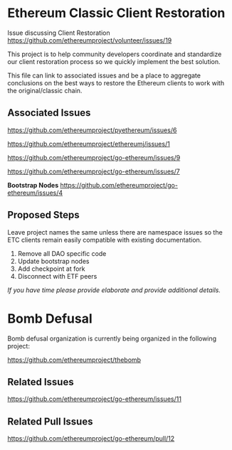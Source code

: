 # Ethereum Classic Client Restoration

Issue discussing Client Restoration https://github.com/ethereumproject/volunteer/issues/19

This project is to help community developers coordinate and standardize our client restoration process so we quickly implement the best solution.

This file can link to associated issues and be a place to aggregate
conclusions on the best ways to restore the Ethereum clients to work
with the original/classic chain.

## Associated Issues

https://github.com/ethereumproject/pyethereum/issues/6

https://github.com/ethereumproject/ethereumj/issues/1

https://github.com/ethereumproject/go-ethereum/issues/9

https://github.com/ethereumproject/go-ethereum/issues/7

**Bootstrap Nodes**
https://github.com/ethereumproject/go-ethereum/issues/4

## Proposed Steps

Leave project names the same unless there are namespace issues so the ETC clients remain easily compatible with existing documentation.

1. Remove all DAO specific code
2. Update bootstrap nodes
3. Add checkpoint at fork
4. Disconnect with ETF peers 

*If you have time please provide elaborate and provide additional
details.*

# Bomb Defusal

Bomb defusal organization is currently being organized in the following
project:

https://github.com/ethereumproject/thebomb

## Related Issues

https://github.com/ethereumproject/go-ethereum/issues/11

## Related Pull Issues

https://github.com/ethereumproject/go-ethereum/pull/12
